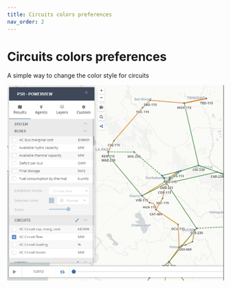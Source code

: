 ```yaml
---
title: Circuits colors preferences
nav_order: 2
---
```


# Circuits colors preferences

A simple way to change the color style for circuits
<div style="text-align:center">
    <img src="images/circ_style_part1.gif" />
</div>
